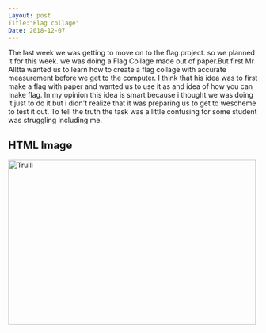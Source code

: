```yaml
---
Layout: post 
Title:"Flag collage"
Date: 2018-12-07
---
```

The last week we was getting to move on to the flag project. so we planned it for this week. 
we was doing a Flag Collage made out of paper.But first Mr Alltta wanted us to learn how to create a flag collage with accurate measurement before we get to the computer. I think that his idea was to first make a flag with paper and wanted us to use it as and idea of how you can make flag. In my opinion this idea is smart because i thought we was doing it just to do it but i didn't realize that it was preparing us to get to wescheme to test it out. To tell the truth the task was a little confusing for some student was struggling including me. 

<!DOCTYPE html>
<html>
<body>

<h2>HTML Image</h2>
<img src="https://www.crwflags.com/fotw/images/g/gb.gif" alt="Trulli" width="500" height="333">

</body>
</html>
